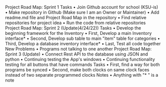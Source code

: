 Project Road Map: Sprint 1
Tasks
•	 Join Github account for school (KSU-is)
•	 Make repository in Github (Make sure I am an Owner or Maintainer)
•	  Add readme.md file and Project Road Map in the repository
•	  Find relative repositories for project idea
•	  Run the code from relative repositories
Project Road Map: Sprint 2 (Update(4/24/22))
Tasks
•	Develop the beginning framework for the Inventory
•	First, Develop a main Inventory interface*
•	Second, Develop sub table to main "item" table for categories
•	Third, Develop a database inventory interface*
•	Last, Test all code together 
New Problems
•	 Programs not talking to one another 
Project Road Map: Sprint 3 (Update)
•	 Connect Rest API to the database using JSON and python
•	 Continuing testing the App's windows
•	 Continuing functionality testing for all buttons that have commands
Tasks
•	First, find a way for both programs be synced
•	Second, make both clocks on same clock faces instead of two separate programmed clocks
Notes
•	Anything with "* " is a note

